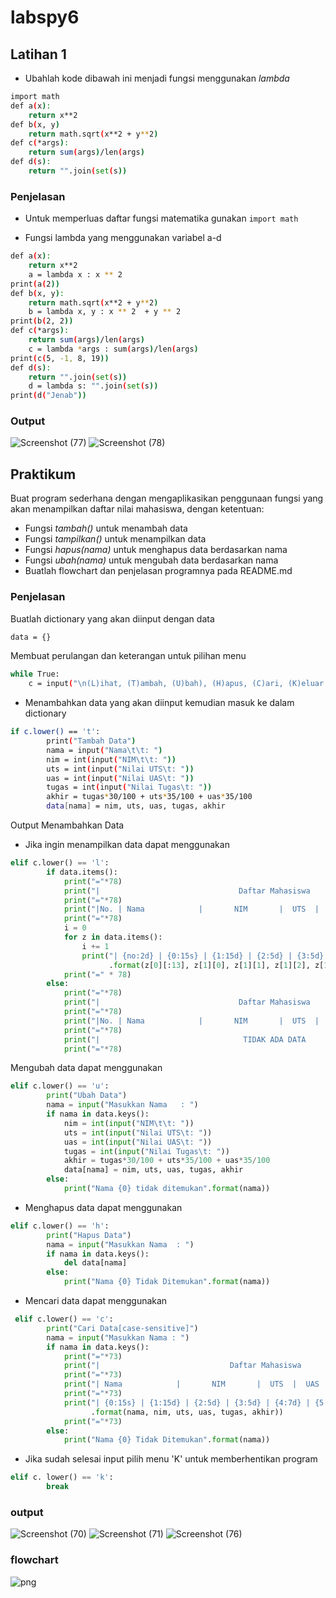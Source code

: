 # labspy6
## Latihan 1
- Ubahlah kode dibawah ini menjadi fungsi menggunakan *lambda*

```bash
import math
def a(x):
    return x**2
def b(x, y)
    return math.sqrt(x**2 + y**2)  
def c(*args):
    return sum(args)/len(args)
def d(s):
    return "".join(set(s))
```

### Penjelasan
- Untuk memperluas daftar fungsi matematika gunakan `import math`

- Fungsi lambda yang menggunakan variabel a-d
```baSH
def a(x):
    return x**2
    a = lambda x : x ** 2
print(a(2))
def b(x, y):
    return math.sqrt(x**2 + y**2)
    b = lambda x, y : x ** 2  + y ** 2
print(b(2, 2))
def c(*args):
    return sum(args)/len(args)
    c = lambda *args : sum(args)/len(args)
print(c(5, -1, 8, 19))
def d(s):
    return "".join(set(s))
    d = lambda s: "".join(set(s))
print(d("Jenab"))
```

### Output
![Screenshot (77)](https://user-images.githubusercontent.com/92736847/145682096-0a72b00d-b549-4426-bf69-8a07aee35495.png)
![Screenshot (78)](https://user-images.githubusercontent.com/92736847/145682101-6f69c99d-8947-4168-ae0a-38f301ce19ee.png)

## Praktikum
  Buat program sederhana dengan mengaplikasikan penggunaan fungsi yang akan menampilkan daftar nilai mahasiswa, dengan ketentuan:
 - Fungsi *tambah()* untuk menambah data
 - Fungsi *tampilkan()* untuk menampilkan data
 - Fungsi *hapus(nama)* untuk menghapus data berdasarkan nama
 - Fungsi *ubah(nama)* untuk mengubah data berdasarkan nama
 - Buatlah flowchart dan penjelasan programnya pada README.md

### Penjelasan
  Buatlah dictionary yang akan diinput dengan data
```bash
data = {}
```

  Membuat perulangan dan keterangan untuk pilihan menu
```bash
while True:
    c = input("\n(L)ihat, (T)ambah, (U)bah), (H)apus, (C)ari, (K)eluar: ")
```

- Menambahkan data yang akan diinput kemudian masuk ke dalam dictionary
```bash
if c.lower() == 't':
        print("Tambah Data")
        nama = input("Nama\t\t: ")
        nim = int(input("NIM\t\t: "))
        uts = int(input("Nilai UTS\t: "))
        uas = int(input("Nilai UAS\t: "))
        tugas = int(input("Nilai Tugas\t: "))
        akhir = tugas*30/100 + uts*35/100 + uas*35/100
        data[nama] = nim, uts, uas, tugas, akhir
```

Output Menambahkan Data


- Jika ingin menampilkan data dapat menggunakan
```py
elif c.lower() == 'l':
        if data.items():
            print("="*78)
            print("|                               Daftar Mahasiswa                             |")
            print("="*78)
            print("|No. | Nama            |       NIM       |  UTS  |  UAS  |  Tugas  |  Akhir  |")
            print("="*78)
            i = 0
            for z in data.items():
                i += 1
                print("| {no:2d} | {0:15s} | {1:15d} | {2:5d} | {3:5d} | {4:7d} | {5:7.2f} |"
                      .format(z[0][:13], z[1][0], z[1][1], z[1][2], z[1][3], z[1][4], no=i))
            print("=" * 78)
        else:
            print("="*78)
            print("|                               Daftar Mahasiswa                             |")
            print("="*78)
            print("|No. | Nama            |       NIM       |  UTS  |  UAS  |  Tugas  |  Akhir  |")
            print("="*78)
            print("|                                TIDAK ADA DATA                              |")
            print("="*78)
```

Mengubah data dapat menggunakan 
```py
elif c.lower() == 'u':
        print("Ubah Data")
        nama = input("Masukkan Nama   : ")
        if nama in data.keys():
            nim = int(input("NIM\t\t: "))
            uts = int(input("Nilai UTS\t: "))
            uas = int(input("Nilai UAS\t: "))
            tugas = int(input("Nilai Tugas\t: "))
            akhir = tugas*30/100 + uts*35/100 + uas*35/100
            data[nama] = nim, uts, uas, tugas, akhir
        else:
            print("Nama {0} tidak ditemukan".format(nama))
```

- Menghapus data dapat menggunakan
```py
elif c.lower() == 'h':
        print("Hapus Data")
        nama = input("Masukkan Nama  : ")
        if nama in data.keys():
            del data[nama]
        else:
            print("Nama {0} Tidak Ditemukan".format(nama))
```

- Mencari data dapat menggunakan
```py
 elif c.lower() == 'c':
        print("Cari Data[case-sensitive]")
        nama = input("Masukkan Nama : ")
        if nama in data.keys():
            print("="*73)
            print("|                             Daftar Mahasiswa                          |")
            print("="*73)
            print("| Nama            |       NIM       |  UTS  |  UAS  |  Tugas  |  Akhir  |")
            print("="*73)
            print("| {0:15s} | {1:15d} | {2:5d} | {3:5d} | {4:7d} | {5:7.2f} |"
                  .format(nama, nim, uts, uas, tugas, akhir))
            print("="*73)
        else:
            print("Nama {0} Tidak Ditemukan".format(nama))
```

- Jika sudah selesai input pilih menu 'K' untuk memberhentikan program
```py
elif c. lower() == 'k':
        break
```
### output
![Screenshot (70)](https://user-images.githubusercontent.com/92736847/145682176-4d721989-09f9-48a7-a075-aa837e27aae9.png)
![Screenshot (71)](https://user-images.githubusercontent.com/92736847/145682177-7fac3590-1140-4f17-89fa-2eaa2d48ccdd.png)
![Screenshot (76)](https://user-images.githubusercontent.com/92736847/145682173-30f67549-93a7-4aac-81b1-54eb53ff03ae.png)

### flowchart

![png](https://user-images.githubusercontent.com/92736847/145682224-31098e61-3ef2-4f3f-872a-6326e133a49d.png)
